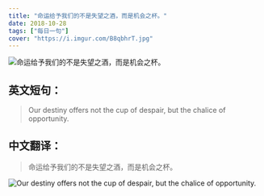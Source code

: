 ```yaml
---
title: "命运给予我们的不是失望之酒，而是机会之杯。"
date: 2018-10-28
tags: ["每日一句"]
cover: "https://i.imgur.com/B8qbhrT.jpg"
---
```


![命运给予我们的不是失望之酒，而是机会之杯。](https://i.imgur.com/1oNtouT.jpg)

## 英文短句：
> Our destiny offers not the cup of despair, but the chalice of opportunity.

<!--more-->

## 中文翻译：
> 命运给予我们的不是失望之酒，而是机会之杯。

![Our destiny offers not the cup of despair, but the chalice of opportunity.](https://i.imgur.com/xXhgrBx.jpg)

